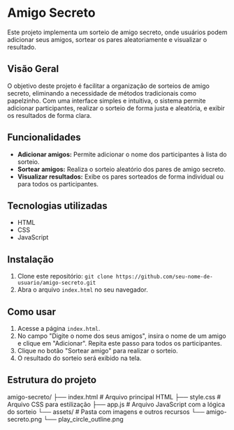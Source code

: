 # Amigo Secreto

Este projeto implementa um sorteio de amigo secreto, onde usuários podem adicionar seus amigos, sortear os pares aleatoriamente e visualizar o resultado.

## Visão Geral

O objetivo deste projeto é facilitar a organização de sorteios de amigo secreto, eliminando a necessidade de métodos tradicionais como papelzinho. Com uma interface simples e intuitiva, o sistema permite adicionar participantes, realizar o sorteio de forma justa e aleatória, e exibir os resultados de forma clara.

## Funcionalidades

- **Adicionar amigos:** Permite adicionar o nome dos participantes à lista do sorteio.
- **Sortear amigos:** Realiza o sorteio aleatório dos pares de amigo secreto.
- **Visualizar resultados:** Exibe os pares sorteados de forma individual ou para todos os participantes.

## Tecnologias utilizadas

- HTML
- CSS
- JavaScript

## Instalação

1. Clone este repositório: `git clone https://github.com/seu-nome-de-usuario/amigo-secreto.git`
2. Abra o arquivo `index.html` no seu navegador.

## Como usar

1. Acesse a página `index.html`.
2. No campo "Digite o nome dos seus amigos", insira o nome de um amigo e clique em "Adicionar". Repita este passo para todos os participantes.
3. Clique no botão "Sortear amigo" para realizar o sorteio.
4. O resultado do sorteio será exibido na tela.

## Estrutura do projeto

amigo-secreto/
├── index.html       # Arquivo principal HTML
├── style.css        # Arquivo CSS para estilização
├── app.js           # Arquivo JavaScript com a lógica do sorteio
└── assets/          # Pasta com imagens e outros recursos
└── amigo-secreto.png
└── play_circle_outline.png
